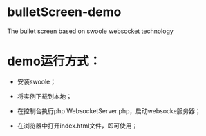 # bulletScreen-demo
The bullet screen based on swoole websocket technology

# demo运行方式：

- 安装swoole；
 
- 将实例下载到本地；
 
- 在控制台执行php WebsocketServer.php，启动websocke服务器；

- 在浏览器中打开index.html文件，即可使用；
